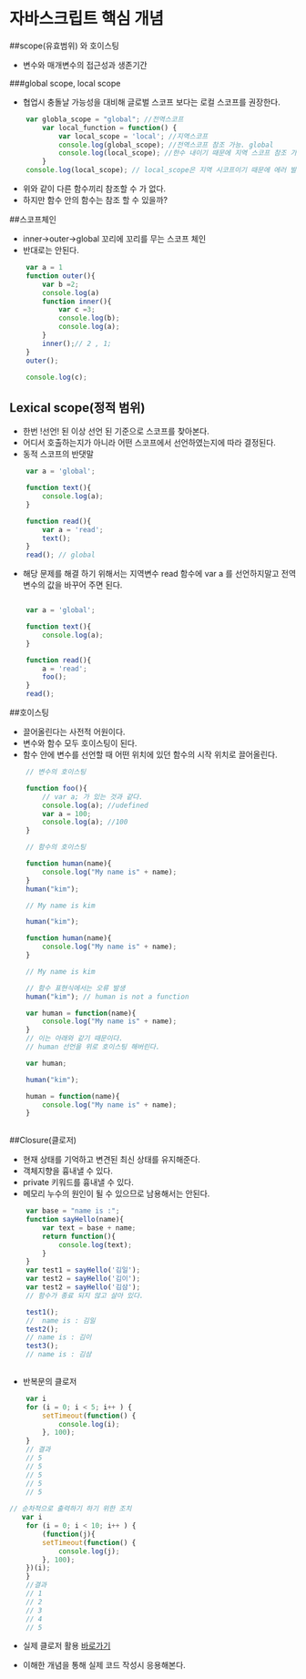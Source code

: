 # 자바스크립트 핵심 개념

##scope(유효범위) 와 호이스팅
- 변수와 매개변수의 접근성과 생존기간
 
###global scope, local scope

- 협업시 충돌날 가능성을 대비해 글로벌 스코프 보다는 로컬 스코프를 권장한다.

```js
    var globla_scope = "global"; //전역스코프
        var local_function = function() {
            var local_scope = 'local'; //지역스코프
            console.log(global_scope); //전역스코프 참조 가능. global
            console.log(local_scope); //한수 내이기 때문에 지역 스코프 참조 가능 local
        }
    console.log(local_scope); // local_scope은 지역 시코프이기 때문에 에러 발생

```
- 위와 같이 다른 함수끼리 참조할 수 가 없다.
- 하지만 함수 안의 함수는 참조 할 수 있을까?

##스코프체인

- inner->outer->global 꼬리에 꼬리를 무는 스코프 체인
- 반대로는 안된다.

```js
    var a = 1
    function outer(){
        var b =2;
        console.log(a)
        function inner(){
            var c =3;
            console.log(b);
            console.log(a);
        }
        inner();// 2 , 1;
    }
    outer();

    console.log(c);
```
## Lexical scope(정적 범위)
- 한번 !선언! 된 이상 선언 된 기준으로 스코프를 찾아본다. 
-  어디서 호출하는지가 아니라 어떤 스코프에서 선언하였는지에 따라 결정된다.
- 동적 스코프의 반댓말
```js
    var a = 'global';

    function text(){
        console.log(a); 
    }

    function read(){
        var a = 'read';
        text();
    }
    read(); // global
```
- 해당 문제를 해결 하기 위해서는 지역변수 read 함수에 var a 를 선언하지말고 전역 변수의 값을 바꾸어 주면 된다.

```js

    var a = 'global';

    function text(){
        console.log(a); 
    }

    function read(){
        a = 'read';
        foo();
    }
    read();


```
##호이스팅

- 끌어올린다는 사전적 어원이다.
- 변수와 함수 모두 호이스팅이 된다.
- 함수 안에 변수를 선언할 때 어떤 위치에 있던 함수의 시작 위치로 끌어올린다.

```js
    // 변수의 호이스팅

    function foo(){
        // var a; 가 있는 것과 같다.
        console.log(a); //udefined
        var a = 100;
        console.log(a); //100
    }

    // 함수의 호이스팅

    function human(name){
        console.log("My name is" + name);
    }
    human("kim");

    // My name is kim

    human("kim");

    function human(name){
        console.log("My name is" + name);
    }

    // My name is kim

    // 함수 표현식에서는 오류 발생
    human("kim"); // human is not a function

    var human = function(name){
        console.log("My name is" + name);
    }
    // 이는 아래와 같기 때문이다.
    // human 선언을 위로 호이스팅 해버린다.

    var human;

    human("kim");

    human = function(name){
        console.log("My name is" + name);
    }
    
```

##Closure(클로저)

- 현재 상태를 기억하고 변견된 최신 상태를 유지해준다.
- 객체지향을 흉내낼 수 있다.
- private 키워드를 흉내낼 수 있다.
- 메모리 누수의 원인이 될 수 있으므로 남용해서는 안된다.

```js
    var base = "name is :";
    function sayHello(name){
        var text = base + name;
        return function(){
            console.log(text);
        }
    }
    var test1 = sayHello('김일');
    var test2 = sayHello('김이');
    var test2 = sayHello('김삼');
    // 함수가 종료 되지 않고 살아 있다.

    test1();
    //  name is : 김일
    test2();
    // name is : 김이
    test3();
    // name is : 김삼
    
```

- 반복문의 클로저

```js
    var i
    for (i = 0; i < 5; i++ ) {
        setTimeout(function() {
            console.log(i);
        }, 100);
    }
    // 결과
    // 5
    // 5
    // 5
    // 5
    // 5
   
// 순차적으로 출력하기 하기 위한 조치
   var i
    for (i = 0; i < 10; i++ ) {
        (function(j){
        setTimeout(function() {
            console.log(j);
        }, 100);
    })(i);
    }
    //결과
    // 1
    // 2
    // 3
    // 4
    // 5
```
- 실제 클로저 활용
 [바로가기](https://codepen.io/wepholic/pen/wZJaWg)

- 이해한 개념을 통해 실제 코드 작성시 응용해본다.

